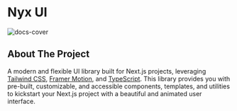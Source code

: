 # Nyx UI 

![docs-cover](https://github.com/user-attachments/assets/7044980a-79ac-46dd-b2d0-218e26f21fee)

## About The Project
A modern and flexible UI library built for Next.js projects, leveraging [Tailwind CSS](https://tailwindcss.com/), [Framer Motion](https://www.framer.com/motion/), and [TypeScript](https://www.typescriptlang.org/). This library provides you with pre-built, customizable, and accessible components, templates, and utilities to kickstart your Next.js project with a beautiful and animated user interface.

